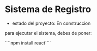 <h1> Sistema de Registro</h1>

- estado del proyecto: En construccion

para ejecutar el sistema, debes de poner:

´´´´npm install react´´´´
